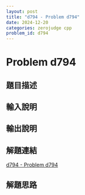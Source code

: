 ```yaml
---
layout: post
title: "d794 - Problem d794"
date: 2024-12-20
categories: zerojudge cpp
problem_id: d794
---
```


# Problem d794

## 題目描述



## 輸入說明



## 輸出說明



## 解題連結

[d794 - Problem d794](https://zerojudge.tw/ShowProblem?problemid=d794)

## 解題思路

